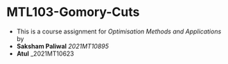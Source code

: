 # MTL103-Gomory-Cuts

- This is a course assignment for _Optimisation Methods and Applications_ by 
- **Saksham Paliwal**  _2021MT10895_
- **Atul** _2021MT10623


